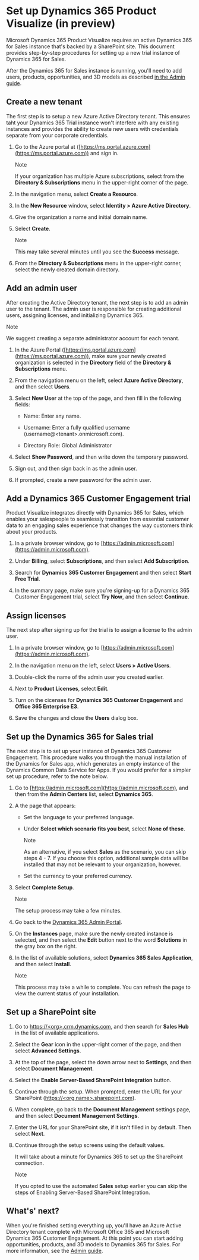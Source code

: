 
# Set up Dynamics 365 Product Visualize (in preview)
Microsoft Dynamics 365 Product Visualize requires an active Dynamics 365 for Sales instance that's backed by a SharePoint site. This document provides step-by-step procedures for setting up a new trial instance of Dynamics 365 for Sales. 

After the Dynamics 365 for Sales instance is running, you'll need to add users, products, opportunities, and 3D models as described [in the Admin guide](admin-guide.md).

## Create a new tenant

The first step is to setup a new Azure Active Directory tenant. This ensures taht your Dynamics 365 Trial instance won't interfere with any existing instances and provides the ability to create new users with credentials separate from your corporate credentials.

1. Go to the Azure portal at \([https://ms.portal.azure.com](https://ms.portal.azure.com)) and sign in.

   > [!NOTE]
   > If your organization has multiple Azure subscriptions, select from the __Directory & Subscriptions__ menu in the upper-right corner of the page.
   
3. In the navigation menu, select **Create a Resource**.

4. In the **New Resource** window, select **Identity > Azure Active Directory**.

5. Give the organization a name and initial domain name.

6. Select **Create**. 

   > [!NOTE]
   > This may take several minutes until you see the **Success** message.
   
7. From the **Directory & Subscriptions** menu in the upper-right corner, select the newly created domain directory. 

## Add an admin user

After creating the Active Directory tenant, the next step is to add an admin user to the tenant. The admin user is responsible for creating additional users, assigning licenses, and initializing Dynamics 365. 

> [!NOTE] 
> We suggest creating a separate administrator account for each tenant.

1. In the Azure Portal \([https://ms.portal.azure.com](https://ms.portal.azure.com)), make sure your newly created organization is selected in the **Directory** field of the **Directory & Subscriptions** menu.

2. From the navigation menu on the left, select **Azure Active Directory**, and then select **Users**.

3. Select **New User** at the top of the page, and then fill in the following fields:

    * Name: Enter any name.
    
    * Username: Enter a fully qualified username (username@\<tenant>.onmicrosoft.com).
    
    * Directory Role: Global Administrator
    
4. Select **Show Password**, and then write down the temporary password.

5. Sign out, and then sign back in as the admin user.

6. If prompted, create a new password for the admin user.

## Add a Dynamics 365 Customer Engagement trial

Product Visualize integrates directly with Dynamics 365 for Sales, which enables your salespeople to seamlessly transition from essential customer data to an engaging sales experience that changes the way customers think about your products.

1. In a private browser window, go to [https://admin.microsoft.com](https://admin.microsoft.com).

2. Under **Billing**, select **Subscriptions**, and then select **Add Subscription**.

3. Search for **Dynamics 365 Customer Engagement** and then select **Start Free Trial**.

4. In the summary page, make sure you're signing-up for a Dynamics 365 Customer Engagement trial, select **Try Now**, and then select **Continue**.

## Assign licenses

The next step after signing up for the trial is to assign a license to the admin user. 

1. In a private browser window, go to [https://admin.microsoft.com](https://admin.microsoft.com).

2. In the navigation menu on the left, select **Users > Active Users**.

3. Double-click the name of the admin user you created earlier. 

4. Next to **Product Licenses**, select **Edit**.

5. Turn on the cicenses for **Dynamics 365 Customer Engagement** and **Office 365 Enterprise E3**.

6. Save the changes and close the **Users** dialog box.

## Set up the Dynamics 365 for Sales trial

The next step is to set up your instance of Dynamics 365 Customer Engagement. This procedure walks you through the manual installation of the Dynamics for Sales app, which generates an empty instance of the Dynamics Common Data Service for Apps. If you would prefer for a simpler set up procedure, refer to the note below.

1. Go to [https://admin.microsoft.com](https://admin.microsoft.com), and then from the **Admin Centers** list, select **Dynamics 365**.

2. A the page that appears:

    - Set the language to your preferred language.
    
    - Under **Select which scenario fits you best**, select **None of these**.
    
      > [!NOTE]
      > As an alternative, if you select **Sales** as the scenario, you can skip steps 4 - 7. If you choose this option, additional sample data will be installed that may not be relevant to your organization, however.
    
    - Set the currency to your preferred currency.
    
3. Select **Complete Setup**.

    > [!NOTE]
    > The setup process may take a few minutes.

4. Go back to the [Dynamics 365 Admin Portal](https://admin.microsoft.com).

5. On the **Instances** page, make sure the newly created instance is selected, and then select the **Edit** button next to the word **Solutions** in the gray box on the right.

6. In the list of available solutions, select **Dynamics 365 Sales Application**, and then select **Install**.

    > [!NOTE]
    > This process may take a while to complete. You can refresh the page to view the current status of your installation.


## Set up a SharePoint site

1. Go to [https://\<org>.crm.dynamics.com](), and then search for **Sales Hub** in the list of available applications.
    
2. Select the **Gear** icon in the upper-right corner of the page, and then select **Advanced Settings**.

3. At the top of the page, select the down arrow next to **Settings**, and then select **Document Management**.

4. Select the **Enable Server-Based SharePoint Integration** button. 

5. Continue through the setup. When prompted, enter the URL for your SharePoint ([https://\<org name>.sharepoint.com]()).

6. When complete, go back to the **Document Management** settings page, and then select **Document Management Settings**.

7. Enter the URL for your SharePoint site, if it isn't filled in by default. Then select **Next**.

8. Continue through the setup screens using the default values.

   It will take about a minute for Dynamics 365 to set up the SharePoint connection.

   > [!NOTE]
   > If you opted to use the automated **Sales** setup earlier you can skip the steps of Enabling Server-Based SharePoint Integration.

## What's' next?

When you're finished setting everything up, you'll have an Azure Active Directory tenant complete with Microsoft Office 365 and Microsoft Dynamics 365 Customer Engagement. At this point you can start adding opportunities, products, and 3D models to Dynamics 365 for Sales. For more information, see the [Admin guide](admin-guide.md).

